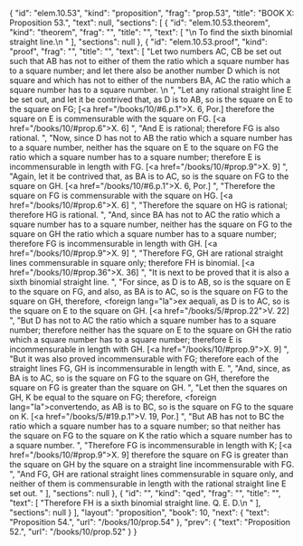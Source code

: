 {
  "id": "elem.10.53",
  "kind": "proposition",
  "frag": "prop.53",
  "title": "BOOK X: Proposition 53.",
  "text": null,
  "sections": [
    {
      "id": "elem.10.53.theorem",
      "kind": "theorem",
      "frag": "",
      "title": "",
      "text": [
        "\n       To find the sixth binomial straight line.\n      "
      ],
      "sections": null
    },
    {
      "id": "elem.10.53.proof",
      "kind": "proof",
      "frag": "",
      "title": "",
      "text": [
        "Let two numbers AC, CB be set out such that AB has not to either of them the ratio which a square number has to a square number; and let there also be another number D which is not square and which has not to either of the numbers BA, AC the ratio which a square number has to a square number. \n      ",
        "Let any rational straight line E be set out, and let it be contrived that, as D is to AB, so is the square on E to the square on FG; [<a href=\"/books/10/#6.p.1\">X. 6, Por.</a>] therefore the square on E is commensurable with the square on FG. [<a href=\"/books/10/#prop.6\">X. 6</a>] ",
        "And E is rational; therefore FG is also rational. ",
        "Now, since D has not to AB the ratio which a square number has to a square number, neither has the square on E to the square on FG the ratio which a square number has to a square number; therefore E is incommensurable in length with FG. [<a href=\"/books/10/#prop.9\">X. 9</a>] ",
        "Again, let it be contrived that, as BA is to AC, so is the square on FG to the square on GH. [<a href=\"/books/10/#6.p.1\">X. 6, Por.</a>] ",
        "Therefore the square on FG is commensurable with the square on HG. [<a href=\"/books/10/#prop.6\">X. 6</a>] ",
        "Therefore the square on HG is rational; therefore HG is rational. ",
        "And, since BA has not to AC the ratio which a square number has to a square number, neither has the square on FG to the square on GH the ratio which a square number has to a square number; therefore FG is incommensurable in length with GH. [<a href=\"/books/10/#prop.9\">X. 9</a>] ",
        "Therefore FG, GH are rational straight lines commensurable in square only; therefore FH is binomial. [<a href=\"/books/10/#prop.36\">X. 36</a>] ",
        "It is next to be proved that it is also a sixth binomial straight line. ",
        "For since, as D is to AB, so is the square on E to the square on FG, and also, as BA is to AC, so is the square on FG to the square on GH, therefore, <foreign lang=\"la\">ex aequali</foreign>, as D is to AC, so is the square on E to the square on GH. [<a href=\"/books/5/#prop.22\">V. 22</a>] ",
        "But D has not to AC the ratio which a square number has to a square number; therefore neither has the square on E to the square on GH the ratio which a square number has to a square number; therefore E is incommensurable in length with GH. [<a href=\"/books/10/#prop.9\">X. 9</a>] ",
        "But it was also proved incommensurable with FG; therefore each of the straight lines FG, GH is incommensurable in length with E. ",
        "And, since, as BA is to AC, so is the square on FG to the square on GH, therefore the square on FG is greater than the square on GH. ",
        "Let then the squares on GH, K be equal to the square on FG; therefore, <foreign lang=\"la\">convertendo</foreign>, as AB is to BC, so is the square on FG to the square on K. [<a href=\"/books/5/#19.p.1\">V. 19, Por.</a>] ",
        "But AB has not to BC the ratio which a square number has to a square number; so that neither has the square on FG to the square on K the ratio which a square number has to a square number. ",
        "Therefore FG is incommensurable in length with K; [<a href=\"/books/10/#prop.9\">X. 9</a>] therefore the square on FG is greater than the square on GH by the square on a straight line incommensurable with FG. ",
        "And FG, GH are rational straight lines commensurable in square only, and neither of them is commensurable in length with the rational straight line E set out. "
      ],
      "sections": null
    },
    {
      "id": "",
      "kind": "qed",
      "frag": "",
      "title": "",
      "text": [
        "Therefore FH is a sixth binomial straight line. Q. E. D.\n "
      ],
      "sections": null
    }
  ],
  "layout": "proposition",
  "book": 10,
  "next": {
    "text": "Proposition 54.",
    "url": "/books/10/prop.54"
  },
  "prev": {
    "text": "Proposition 52.",
    "url": "/books/10/prop.52"
  }
}
